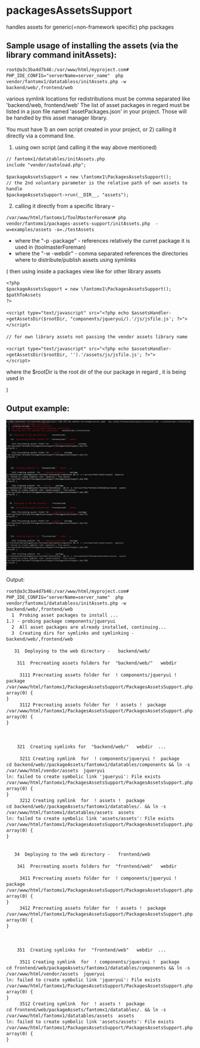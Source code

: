 # packagesAssetsSupport
handles assets for generic(=non-framework specific) php packages



## Sample usage of installing the assets (via the library command initAssets):

```
root@a3c3ba4d7b46:/var/www/html/myproject.com# PHP_IDE_CONFIG="serverName=server_name"  php vendor/fantomx1/datatabless/initAssets.php -w backend/web/,frontend/web
```
various symlink locations for redistributions must be comma separated like 'backend/web, frontend/web'
The list of asset packages in regard must be listed in a json file named 'assetPackages.json' in your project. Those will be handled by this asset manager library.

You must have 1) an own script  created in your project, or 2) calling it directly via a command line.
1) using own script (and calling it the way above mentioned)
```
// fantomx1/datatables/initAssets.php
include "vendor/autoload.php";

$packageAssetsSupport = new \fantomx1\PackagesAssetsSupport();
// the 2nd voluntary parameter is the relative path of own assets to handle
$packageAssetsSupport->run(__DIR__, "assets");
```

2) calling it directly from a specific library - 
```
/var/www/html/fantomx1/ToolMasterForeman# php vendor/fantomx1/packages-assets-support/initAssets.php  -w=examples/assets -o=./testAssets
```
- where the "-p -package" - references relatively the curret package it is used in (toolmasterForeman)
- where the "-w -webdir" - comma separated references the directories where to distribute/publish assets using symlinks
   
(
then using inside a packages view like for other library assets
```
<?php
$packageAssetsSupport = new \fantomx1\PackagesAssetsSupport();
$pathToAssets 
?>

<script type="text/javascript" src="<?php echo $assetsHandler->getAssetsDir($rootDir, "components/jqueryui/).'/js/jsfile.js'; ?>">
</script>

// for own library assets not passing the vendor assets library name

<script type="text/javascript" src="<?php echo $assetsHandler->getAssetsDir($rootDir, '').'/assets/js/jsfile.js'; ?>">
</script>
```


where the $rootDir is the root dir of the our package in regard , it is being used in

)
## Output example:

![Showcase](showcase.jpg)

Output:
```
root@a3c3ba4d7b46:/var/www/html/myproject.com# PHP_IDE_CONFIG="serverName=server_name"  php vendor/fantomx1/datatabless/initAssets.php -w backend/web/,frontend/web
  1  Probing asset packages to install ...
1.) - probing package components/jqueryui
  2  All asset packages are already installed, continuing...
  3  Creating dirs for symlinks and symlinking -   backend/web/,frontend/web

   31  Deploying to the web directory -   backend/web/

    311  Precreating assets folders for  "backend/web/"   webdir

     3111 Precreating assets folder for  ! components/jqueryui !  package
/var/www/html/fantomx1/PackagesAssetsSupport/PackagesAssetsSupport.php:251:
array(0) {
}
     3112 Precreating assets folder for  ! assets !  package
/var/www/html/fantomx1/PackagesAssetsSupport/PackagesAssetsSupport.php:251:
array(0) {
}



    321  Creating symlinks for  "backend/web/"   webdir  ...

     3211 Creating symlink  for  ! components/jqueryui !  package
cd backend/web//packageAssets/fantomx1/datatables/components && ln -s /var/www/html/vendor/assets  jqueryui
ln: failed to create symbolic link 'jqueryui': File exists
/var/www/html/fantomx1/PackagesAssetsSupport/PackagesAssetsSupport.php:288:
array(0) {
}
     3212 Creating symlink  for  ! assets !  package
cd backend/web//packageAssets/fantomx1/datatables/. && ln -s /var/www/html/fantomx1/datatables/assets  assets
ln: failed to create symbolic link 'assets/assets': File exists
/var/www/html/fantomx1/PackagesAssetsSupport/PackagesAssetsSupport.php:288:
array(0) {
}


   34  Deploying to the web directory -   frontend/web

    341  Precreating assets folders for  "frontend/web"   webdir

     3411 Precreating assets folder for  ! components/jqueryui !  package
/var/www/html/fantomx1/PackagesAssetsSupport/PackagesAssetsSupport.php:251:
array(0) {
}
     3412 Precreating assets folder for  ! assets !  package
/var/www/html/fantomx1/PackagesAssetsSupport/PackagesAssetsSupport.php:251:
array(0) {
}



    351  Creating symlinks for  "frontend/web"   webdir  ...

     3511 Creating symlink  for  ! components/jqueryui !  package
cd frontend/web/packageAssets/fantomx1/datatables/components && ln -s /var/www/html/vendor/assets  jqueryui
ln: failed to create symbolic link 'jqueryui': File exists
/var/www/html/fantomx1/PackagesAssetsSupport/PackagesAssetsSupport.php:288:
array(0) {
}
     3512 Creating symlink  for  ! assets !  package
cd frontend/web/packageAssets/fantomx1/datatables/. && ln -s /var/www/html/fantomx1/datatables/assets  assets
ln: failed to create symbolic link 'assets/assets': File exists
/var/www/html/fantomx1/PackagesAssetsSupport/PackagesAssetsSupport.php:288:
array(0) {
}
```

